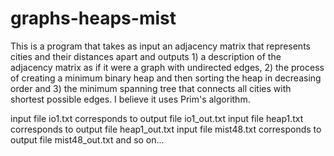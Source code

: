 # graphs-heaps-mist

This is a program that takes as input an adjacency matrix that represents cities and their distances apart and outputs 1) a description of the adjacency matrix as if it were a graph with undirected edges, 2) the process of creating a minimum binary heap and then sorting the heap in decreasing order and 3) the minimum spanning tree that connects all cities with shortest possible edges.  I believe it uses Prim's algorithm. 

input file io1.txt corresponds to output file io1_out.txt
input file heap1.txt corresponds to output file heap1_out.txt
input file mist48.txt corresponds to output file mist48_out.txt
and so on...
